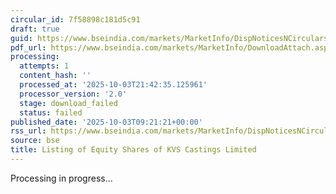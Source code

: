 ```yaml
---
circular_id: 7f58898c181d5c91
draft: true
guid: https://www.bseindia.com/markets/MarketInfo/DispNoticesNCirculars.aspx?Noticeid={90CB5102-B98A-48A7-BD83-9003CA8CC04A}&noticeno=20251003-15&dt=10/03/2025&icount=15&totcount=73&flag=0
pdf_url: https://www.bseindia.com/markets/MarketInfo/DownloadAttach.aspx?id=20251003-15&attachedId=
processing:
  attempts: 1
  content_hash: ''
  processed_at: '2025-10-03T21:42:35.125961'
  processor_version: '2.0'
  stage: download_failed
  status: failed
published_date: '2025-10-03T09:21:21+00:00'
rss_url: https://www.bseindia.com/markets/MarketInfo/DispNoticesNCirculars.aspx?Noticeid={90CB5102-B98A-48A7-BD83-9003CA8CC04A}&noticeno=20251003-15&dt=10/03/2025&icount=15&totcount=73&flag=0
source: bse
title: Listing of Equity Shares of KVS Castings Limited
---
```


Processing in progress...